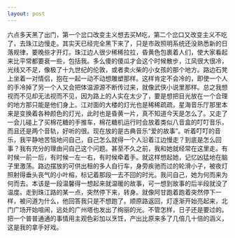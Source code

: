 ```yaml
---
layout: post
---
```

六点多天黑了出门，第一个岔口改变主义想去买M吃，第二个岔口又改变主义不吃了，去珠江边慢走。其实天已经完全黑下来了，只是市政照明系统还没熟悉新的日落规律，要晚些才开灯。珠江边人很少稀稀拉拉，昏黄色包裹着人们，使大家看起来比平常都要衰一些，包括我。多么傻的傻瓜才会这个时候散步，江风很大很冷，光线又不足，像极了十九世纪的伦敦，或者卖火柴的小女孩的那个地方。路边石凳上坐着一对情侣，抱在一起一动不动想雕塑那样。这样肯定不会冷的，即使一个人的手冷掉了另一个人又会把体温源源不断传过来，就像武侠小说里那样。总之我想视而不见却无法视而不见，因为路上的人实在太少了，要是想把目光放在一个合理的地方那只能是他们身上。江对面的大楼的灯光也是稀稀疏疏，星海音乐厅那里本来是变换着各种颜色的灯光，此时也是昏黄一片，真不知道今天是怎么了。又走了一会儿碰上了买棉花糖的手推车，棉花糖机运行时会放着类似八音盒的叮叮音乐，而且还是两个音轨，好听的很。现在放的是古典音乐“爱的故事”。听着叮叮的音乐，我平静地苦恼地问自己，自己怎么就得一个人沿着江边慢走？到底是怎么回事？我有充分的理由问自己这个问题。甚至不久之前，我和她就经常在这里走。有时候一前一后，有时候一左一右，有时候牵着手。就这样想起她，记忆凶猛地在脑子里激荡。路边摆放的可供出租的多人自行车，身旁疾驰而过的轮滑小子，被夜灯照射得垂头丧气的小叶榕，标记着那段一去不回的时光。我问自己，她为何而来为何而去。本该是一段温馨得一想起来就温暖的故事，可一想到故事的后半段就没了温度。走到珠江路的某一点，突然停下来，转身。就像阿甘跑着跑着突然停下一样，被问道为什么，他回答我只是不想跑了。顺原路返回，灯逐渐开始亮起来，北门广场开始喧闹，远处的广州塔也发出了绚丽的光。不管怎样，日子还是要过的。把一个普普通通的事情用主观色彩加以烹饪，产出比原来多了几倍几十倍的涵义，这是我的拿手好戏。